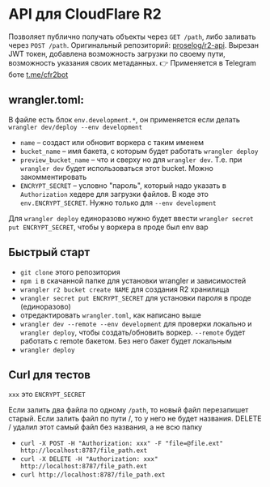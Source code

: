 # API для CloudFlare R2

Позволяет публично получать объекты через `GET /path`, либо заливать через `POST /path`.
Оригинальный репозиторий: [proselog/r2-api](https://github.com/proselog/r2-api). Вырезан JWT токен, добавлена возможность загрузки по своему пути, возможность указания своих метаданных. 👉 Применяется в Telegram боте [t.me/cfr2bot](https://t.me/cfr2bot)

## wrangler.toml:

В файле есть блок `env.development.*`, он применяется если делать `wrangler dev/deploy --env development`

- `name` – создаст или обновит воркера с таким именем
- `bucket_name` – имя бакета, с которым будет работать `wrangler deploy`
- `preview_bucket_name` – что и сверху но для `wrangler dev`. Т.е. при `wrangler dev` будет использоваться этот bucket. Можно закомментировать
- `ENCRYPT_SECRET` – условно "пароль", который надо указать в `Authorization` хедере для загрузки файлов. В коде это `env.ENCRYPT_SECRET`. Нужно только для `--env development`

Для `wrangler deploy` единоразово нужно будет ввести `wrangler secret put ENCRYPT_SECRET`, чтобы у воркера в проде был env вар

## Быстрый старт

- `git clone` этого репозитория
- `npm i` в скачанной папке для установки wrangler и зависимостей
- `wrangler r2 bucket create NAME` для создания R2 хранилища
- `wrangler secret put ENCRYPT_SECRET` для установки пароля в проде (единоразово)
- отредактировать `wrangler.toml`, как написано выше
- `wrangler dev --remote --env development` для проверки локально и `wrangler deploy`, чтобы создать/обновить воркер. `--remote` будет работать с remote бакетом. Без него бакет будет локальным
- `wrangler deploy `

## Curl для тестов

`xxx` это `ENCRYPT_SECRET`

Если залить два файла по одному `/path`, то новый файл перезапишет старый. Если залить файл по пути /, то у него не будет названия. DELETE / удалил этот самый файл без названия, а не всю папку

- `curl -X POST -H "Authorization: xxx" -F "file=@file.ext" http://localhost:8787/file_path.ext`
- `curl -X DELETE -H "Authorization: xxx" http://localhost:8787/file_path.ext`
- `curl http://localhost:8787/file_path.ext`


